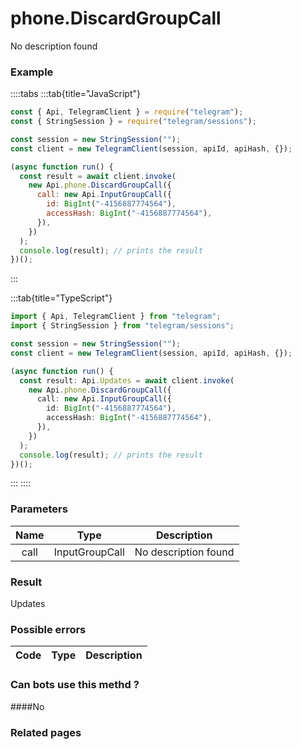 # phone.DiscardGroupCall

No description found

### [](#example)Example

::::tabs
:::tab{title="JavaScript"}

```js
const { Api, TelegramClient } = require("telegram");
const { StringSession } = require("telegram/sessions");

const session = new StringSession("");
const client = new TelegramClient(session, apiId, apiHash, {});

(async function run() {
  const result = await client.invoke(
    new Api.phone.DiscardGroupCall({
      call: new Api.InputGroupCall({
        id: BigInt("-4156887774564"),
        accessHash: BigInt("-4156887774564"),
      }),
    })
  );
  console.log(result); // prints the result
})();
```

:::

:::tab{title="TypeScript"}

```ts
import { Api, TelegramClient } from "telegram";
import { StringSession } from "telegram/sessions";

const session = new StringSession("");
const client = new TelegramClient(session, apiId, apiHash, {});

(async function run() {
  const result: Api.Updates = await client.invoke(
    new Api.phone.DiscardGroupCall({
      call: new Api.InputGroupCall({
        id: BigInt("-4156887774564"),
        accessHash: BigInt("-4156887774564"),
      }),
    })
  );
  console.log(result); // prints the result
})();
```

:::
::::

### [](#parameters)Parameters

| Name | Type           | Description          |
| :--: | -------------- | -------------------- |
| call | InputGroupCall | No description found |

### [](#result)Result

Updates

### [](#possible-errors)Possible errors

| Code | Type | Description |
| :--: | ---- | ----------- |

### [](#can-bots-use-this-method)Can bots use this methd ?

####No

### [](#related-pages)Related pages
